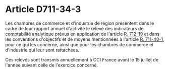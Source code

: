 # Article D711-34-3

<p>Les chambres de commerce et d'industrie de région présentent dans le cadre de leur rapport annuel d'activité le relevé des indicateurs de comptabilité analytique prévus en application de l'article <a href='/affichCodeArticle.do?cidTexte=LEGITEXT000005634379&idArticle=LEGIARTI000039653564&dateTexte=&categorieLien=id' title='Code de commerce - art. R712-19 (V)'>R. 712-19 </a>et dans les conventions d'objectifs et de moyens mentionnées à l'article <a href='/affichCodeArticle.do?cidTexte=LEGITEXT000005634379&idArticle=LEGIARTI000033739530&dateTexte=&categorieLien=id' title='Code de commerce - art. R711-40-1 (Ab)'>R. 711-40-1</a>, pour ce qui les concerne, ainsi que pour les chambres de commerce et d'industrie qui leur sont rattachées.</p><p>Ces relevés sont transmis annuellement à CCI France avant le 15 juillet de l'année suivant celle de l'exercice concerné.</p>